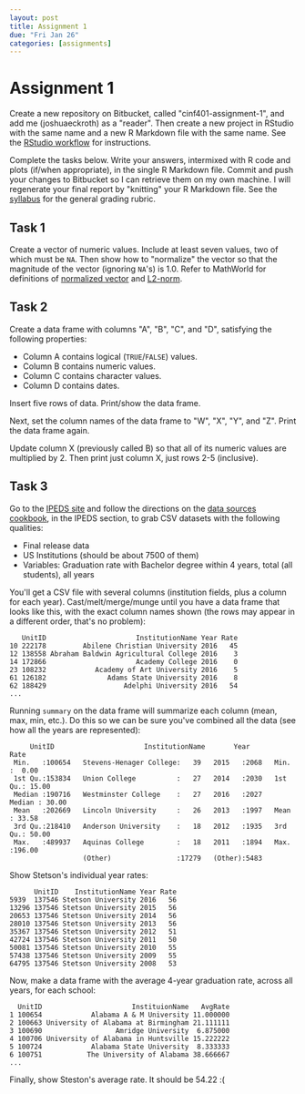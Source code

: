 ```yaml
---
layout: post
title: Assignment 1
due: "Fri Jan 26"
categories: [assignments]
---
```


# Assignment 1

Create a new repository on Bitbucket, called "cinf401-assignment-1", and add me (joshuaeckroth) as a "reader". Then create a new project in RStudio with the same name and a new R Markdown file with the same name. See the [RStudio workflow](/notes/rstudio-workflow.html) for instructions.

Complete the tasks below. Write your answers, intermixed with R code and plots (if/when appropriate), in the single R Markdown file. Commit and push your changes to Bitbucket so I can retrieve them on my own machine. I will regenerate your final report by "knitting" your R Markdown file. See the [syllabus](/notes/syllabus.html) for the general grading rubric.

## Task 1

Create a vector of numeric values. Include at least seven values, two of which must be `NA`. Then show how to "normalize" the vector so that the magnitude of the vector (ignoring `NA`'s) is 1.0. Refer to MathWorld for definitions of [normalized vector](http://mathworld.wolfram.com/NormalizedVector.html) and [L2-norm](http://mathworld.wolfram.com/L2-Norm.html).

## Task 2

Create a data frame with columns "A", "B", "C", and "D", satisfying the following properties:

- Column A contains logical (`TRUE`/`FALSE`) values.
- Column B contains numeric values.
- Column C contains character values.
- Column D contains dates.

Insert five rows of data. Print/show the data frame.

Next, set the column names of the data frame to "W", "X", "Y", and "Z". Print the data frame again.

Update column X (previously called B) so that all of its numeric values are multiplied by 2. Then print just column X, just rows 2-5 (inclusive).

## Task 3

Go to the [IPEDS site](http://nces.ed.gov/ipeds/datacenter/Default.aspx) and follow the directions on the [data sources cookbook](/cookbook/data-sources.html), in the IPEDS section, to grab CSV datasets with the following qualities:

- Final release data
- US Institutions (should be about 7500 of them)
- Variables: Graduation rate with Bachelor degree within 4 years, total (all students), all years

You'll get a CSV file with several columns (institution fields, plus a column for each year). Cast/melt/merge/munge until you have a data frame that looks like this, with the exact column names shown (the rows may appear in a different order, that's no problem):

```
   UnitID                      InstitutionName Year Rate
10 222178         Abilene Christian University 2016   45
12 138558 Abraham Baldwin Agricultural College 2016    3
14 172866                      Academy College 2016    0
23 108232            Academy of Art University 2016    5
61 126182               Adams State University 2016    8
62 188429                   Adelphi University 2016   54
...
```

Running `summary` on the data frame will summarize each column (mean, max, min, etc.). Do this so we can be sure you've combined all the data (see how all the years are represented):

```
     UnitID                      InstitutionName       Year           Rate       
 Min.   :100654   Stevens-Henager College:   39   2015   :2068   Min.   :  0.00  
 1st Qu.:153834   Union College          :   27   2014   :2030   1st Qu.: 15.00  
 Median :190716   Westminster College    :   27   2016   :2027   Median : 30.00  
 Mean   :202669   Lincoln University     :   26   2013   :1997   Mean   : 33.58  
 3rd Qu.:218410   Anderson University    :   18   2012   :1935   3rd Qu.: 50.00  
 Max.   :489937   Aquinas College        :   18   2011   :1894   Max.   :196.00  
                  (Other)                :17279   (Other):5483                   
```

Show Stetson's individual year rates:

```
      UnitID    InstitutionName Year Rate
5939  137546 Stetson University 2016   56
13296 137546 Stetson University 2015   56
20653 137546 Stetson University 2014   56
28010 137546 Stetson University 2013   56
35367 137546 Stetson University 2012   51
42724 137546 Stetson University 2011   50
50081 137546 Stetson University 2010   55
57438 137546 Stetson University 2009   55
64795 137546 Stetson University 2008   53
```

Now, make a data frame with the average 4-year graduation rate, across all years, for each school:

```
  UnitID                      InstituionName   AvgRate
1 100654            Alabama A & M University 11.000000
2 100663 University of Alabama at Birmingham 21.111111
3 100690                  Amridge University  6.875000
4 100706 University of Alabama in Huntsville 15.222222
5 100724            Alabama State University  8.333333
6 100751           The University of Alabama 38.666667
...
```

Finally, show Steston's average rate. It should be 54.22 :(

